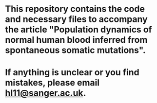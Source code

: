 # This repository contains the code and necessary files to accompany the article "Population dynamics of normal human blood inferred from spontaneous somatic mutations".
# If anything is unclear or you find mistakes, please email hl11@sanger.ac.uk.
